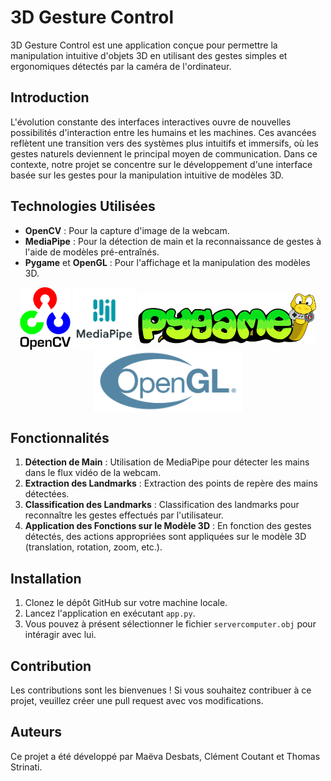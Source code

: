# 3D Gesture Control

3D Gesture Control est une application conçue pour permettre la manipulation intuitive d'objets 3D en utilisant des gestes simples et ergonomiques détectés par la caméra de l'ordinateur.

## Introduction

L'évolution constante des interfaces interactives ouvre de nouvelles possibilités d'interaction entre les humains et les machines. Ces avancées reflètent une transition vers des systèmes plus intuitifs et immersifs, où les gestes naturels deviennent le principal moyen de communication. Dans ce contexte, notre projet se concentre sur le développement d'une interface basée sur les gestes pour la manipulation intuitive de modèles 3D.

## Technologies Utilisées

- **OpenCV** : Pour la capture d'image de la webcam.
- **MediaPipe** : Pour la détection de main et la reconnaissance de gestes à l'aide de modèles pré-entraînés.
- **Pygame** et **OpenGL** : Pour l'affichage et la manipulation des modèles 3D.

<div style="text-align: center;">
  <img src="Logo_OpenCV.png" alt="OpenCV Logo" style="height: 100px; vertical-align: middle;">
  <img src="Logo_Mediapipe.png" alt="MediaPipe Logo" style="height: 100px; vertical-align: middle;">
  <img src="Logo_Pygame.png" alt="Pygame Logo" style="height: 80px; vertical-align: middle;">
  <img src="Logo_OpenGL.png" alt="OpenGL Logo" style="height: 100px; vertical-align: middle;">
</div>

## Fonctionnalités

1. **Détection de Main** : Utilisation de MediaPipe pour détecter les mains dans le flux vidéo de la webcam.
2. **Extraction des Landmarks** : Extraction des points de repère des mains détectées.
3. **Classification des Landmarks** : Classification des landmarks pour reconnaître les gestes effectués par l'utilisateur.
4. **Application des Fonctions sur le Modèle 3D** : En fonction des gestes détectés, des actions appropriées sont appliquées sur le modèle 3D (translation, rotation, zoom, etc.).

## Installation

1. Clonez le dépôt GitHub sur votre machine locale.
2. Lancez l'application en exécutant `app.py`.
3. Vous pouvez à présent sélectionner le fichier `servercomputer.obj` pour intéragir avec lui.

## Contribution

Les contributions sont les bienvenues ! Si vous souhaitez contribuer à ce projet, veuillez créer une pull request avec vos modifications.

## Auteurs

Ce projet a été développé par Maëva Desbats, Clément Coutant et Thomas Strinati.
